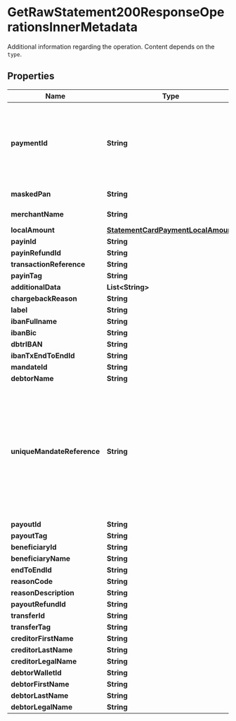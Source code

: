 

# GetRawStatement200ResponseOperationsInnerMetadata

Additional information regarding the operation. Content depends on the `type`. 

## Properties

| Name | Type | Description | Notes |
|------------ | ------------- | ------------- | -------------|
|**paymentId** | **String** | The unique identifier of the card payment (or attempted payment), allowing you to follow the card transaction life cycle.  |  [optional] |
|**maskedPan** | **String** | Partially hidden card number.  |  [optional] |
|**merchantName** | **String** | The name of the merchant. |  [optional] |
|**localAmount** | [**StatementCardPaymentLocalAmount**](StatementCardPaymentLocalAmount.md) |  |  [optional] |
|**payinId** | **String** |  |  [optional] |
|**payinRefundId** | **String** |  |  [optional] |
|**transactionReference** | **String** |  |  [optional] |
|**payinTag** | **String** |  |  [optional] |
|**additionalData** | **List&lt;String&gt;** |  |  [optional] |
|**chargebackReason** | **String** |  |  [optional] |
|**label** | **String** |  |  [optional] |
|**ibanFullname** | **String** |  |  [optional] |
|**ibanBic** | **String** |  |  [optional] |
|**dbtrIBAN** | **String** |  |  [optional] |
|**ibanTxEndToEndId** | **String** |  |  [optional] |
|**mandateId** | **String** |  |  [optional] |
|**debtorName** | **String** |  |  [optional] |
|**uniqueMandateReference** | **String** | The unique reference that unambiguiously identify a mandate signed between the user and the beneficiary. See the [Unique Mandate Reference (UMR)](/guide/overview/glossary.html#unique-mandate-reference-umr) article for more information. |  [optional] |
|**payoutId** | **String** |  |  [optional] |
|**payoutTag** | **String** |  |  [optional] |
|**beneficiaryId** | **String** |  |  [optional] |
|**beneficiaryName** | **String** |  |  [optional] |
|**endToEndId** | **String** |  |  [optional] |
|**reasonCode** | **String** |  |  [optional] |
|**reasonDescription** | **String** |  |  [optional] |
|**payoutRefundId** | **String** |  |  [optional] |
|**transferId** | **String** |  |  [optional] |
|**transferTag** | **String** |  |  [optional] |
|**creditorFirstName** | **String** |  |  [optional] |
|**creditorLastName** | **String** |  |  [optional] |
|**creditorLegalName** | **String** |  |  [optional] |
|**debtorWalletId** | **String** |  |  [optional] |
|**debtorFirstName** | **String** |  |  [optional] |
|**debtorLastName** | **String** |  |  [optional] |
|**debtorLegalName** | **String** |  |  [optional] |




